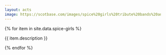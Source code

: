 ```yaml
---
layout: acts
image: https://scotbase.com/images/spice%20girls%20tribute%20bands%20and%20shows.jpg?crc=21477534
---
```


<div class="row mt-4 mb-4">
  {% for item in site.data.spice-girls %}
    <div class="col-md-4 mb-5">
      <div class="card border-0 shadow h-100">
        <a href="/acts/{{ item.title | slugify }}">
          <img class="card-img-top" src="{{ item.image_src }}" alt="" />
        </a>
         <div class="card-body">
          <p class="card-text">{{ item.description }}</p>
        </div>
      </div>
    </div>
  {% endfor %}
</div>
